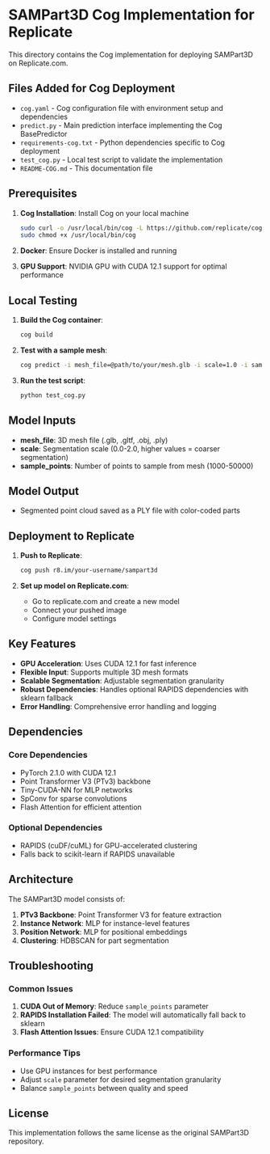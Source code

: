 # SAMPart3D Cog Implementation for Replicate

This directory contains the Cog implementation for deploying SAMPart3D on Replicate.com.

## Files Added for Cog Deployment

- `cog.yaml` - Cog configuration file with environment setup and dependencies
- `predict.py` - Main prediction interface implementing the Cog BasePredictor
- `requirements-cog.txt` - Python dependencies specific to Cog deployment
- `test_cog.py` - Local test script to validate the implementation
- `README-COG.md` - This documentation file

## Prerequisites

1. **Cog Installation**: Install Cog on your local machine
   ```bash
   sudo curl -o /usr/local/bin/cog -L https://github.com/replicate/cog/releases/latest/download/cog_`uname -s`_`uname -m`
   sudo chmod +x /usr/local/bin/cog
   ```

2. **Docker**: Ensure Docker is installed and running

3. **GPU Support**: NVIDIA GPU with CUDA 12.1 support for optimal performance

## Local Testing

1. **Build the Cog container**:
   ```bash
   cog build
   ```

2. **Test with a sample mesh**:
   ```bash
   cog predict -i mesh_file=@path/to/your/mesh.glb -i scale=1.0 -i sample_points=15000
   ```

3. **Run the test script**:
   ```bash
   python test_cog.py
   ```

## Model Inputs

- **mesh_file**: 3D mesh file (.glb, .gltf, .obj, .ply)
- **scale**: Segmentation scale (0.0-2.0, higher values = coarser segmentation)
- **sample_points**: Number of points to sample from mesh (1000-50000)

## Model Output

- Segmented point cloud saved as a PLY file with color-coded parts

## Deployment to Replicate

1. **Push to Replicate**:
   ```bash
   cog push r8.im/your-username/sampart3d
   ```

2. **Set up model on Replicate.com**:
   - Go to replicate.com and create a new model
   - Connect your pushed image
   - Configure model settings

## Key Features

- **GPU Acceleration**: Uses CUDA 12.1 for fast inference
- **Flexible Input**: Supports multiple 3D mesh formats
- **Scalable Segmentation**: Adjustable segmentation granularity
- **Robust Dependencies**: Handles optional RAPIDS dependencies with sklearn fallback
- **Error Handling**: Comprehensive error handling and logging

## Dependencies

### Core Dependencies
- PyTorch 2.1.0 with CUDA 12.1
- Point Transformer V3 (PTv3) backbone
- Tiny-CUDA-NN for MLP networks
- SpConv for sparse convolutions
- Flash Attention for efficient attention

### Optional Dependencies
- RAPIDS (cuDF/cuML) for GPU-accelerated clustering
- Falls back to scikit-learn if RAPIDS unavailable

## Architecture

The SAMPart3D model consists of:
1. **PTv3 Backbone**: Point Transformer V3 for feature extraction
2. **Instance Network**: MLP for instance-level features
3. **Position Network**: MLP for positional embeddings
4. **Clustering**: HDBSCAN for part segmentation

## Troubleshooting

### Common Issues

1. **CUDA Out of Memory**: Reduce `sample_points` parameter
2. **RAPIDS Installation Failed**: The model will automatically fall back to sklearn
3. **Flash Attention Issues**: Ensure CUDA 12.1 compatibility

### Performance Tips

- Use GPU instances for best performance
- Adjust `scale` parameter for desired segmentation granularity
- Balance `sample_points` between quality and speed

## License

This implementation follows the same license as the original SAMPart3D repository.
